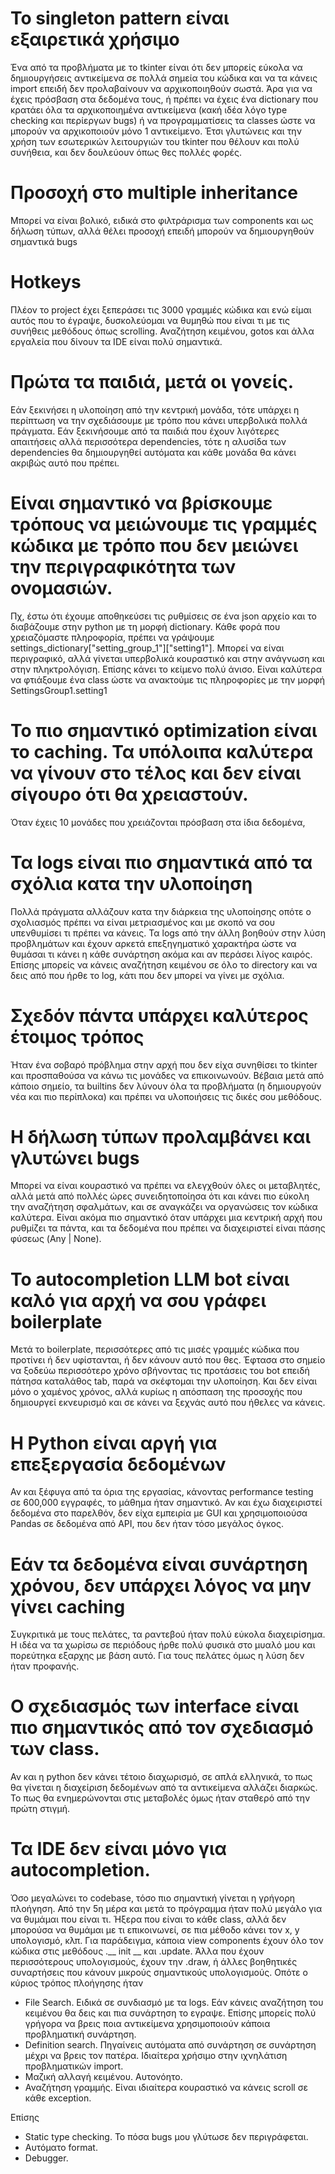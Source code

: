 # Το singleton pattern είναι εξαιρετικά χρήσιμο
Ένα από τα προβλήματα με το tkinter είναι ότι δεν μπορείς εύκολα να δημιουργήσεις αντικείμενα σε πολλά σημεία του κώδικα και να τα κάνεις import επειδή δεν προλαβαίνουν να αρχικοποιηθούν σωστά. Άρα για να έχεις πρόσβαση στα δεδομένα τους, ή πρέπει να έχεις ένα dictionary που κρατάει όλα τα αρχικοποιημένα αντικείμενα (κακή ιδέα λόγο type checking και περίεργων bugs) ή να προγραμματίσεις τα classes ώστε να μπορούν να αρχικοποιούν μόνο 1 αντικείμενο. Έτσι γλυτώνεις και την χρήση των εσωτερικών λειτουργιών του tkinter που θέλουν και πολύ συνήθεια, και δεν δουλεύουν όπως θες πολλές φορές.

# Προσοχή στο multiple inheritance
Μπορεί να είναι βολικό, ειδικά στο φιλτράρισμα των components και ως δήλωση τύπων, αλλά θέλει προσοχή επειδή μπορούν να δημιουργηθούν σημαντικά bugs

# Hotkeys
Πλέον το project έχει ξεπεράσει τις 3000 γραμμές κώδικα και ενώ είμαι αυτός που το έγραψε, δυσκολεύομαι να θυμηθώ που είναι τι με τις συνήθεις μεθόδους όπως scrolling. Αναζήτηση κειμένου, gotos και άλλα εργαλεία που δίνουν τα IDE είναι πολύ σημαντικά. 

# Πρώτα τα παιδιά, μετά οι γονείς.
Εάν ξεκινήσει η υλοποίηση από την κεντρική μονάδα, τότε υπάρχει η περίπτωση να την σχεδιάσουμε με τρόπο που κάνει υπερβολικά πολλά πράγματα. Εάν ξεκινήσουμε από τα παιδιά που έχουν λιγότερες απαιτήσεις αλλά περισσότερα dependencies, τότε η αλυσίδα των dependencies θα δημιουργηθεί αυτόματα και κάθε μονάδα θα κάνει ακριβώς αυτό που πρέπει.

# Είναι σημαντικό να βρίσκουμε τρόπους να μειώνουμε τις γραμμές κώδικα με τρόπο που δεν μειώνει την περιγραφικότητα των ονομασιών.
Πχ, έστω ότι έχουμε αποθηκεύσει τις ρυθμίσεις σε ένα json αρχείο και το διαβάζουμε στην python με τη μορφή dictionary. Κάθε φορά που χρειαζόμαστε πληροφορία, πρέπει να γράψουμε settings_dictionary["setting_group_1"]["setting1"]. Μπορεί να είναι περιγραφικό, αλλά γίνεται υπερβολικά κουραστικό και στην ανάγνωση και στην πληκτρολόγιση. Επίσης κάνει το κείμενο πολύ άνισο. Είναι καλύτερα να φτιάξουμε ένα class ώστε να ανακτούμε τις πληροφορίες με την μορφή SettingsGroup1.setting1

# Το πιο σημαντικό optimization είναι το caching. Τα υπόλοιπα καλύτερα να γίνουν στο τέλος και δεν είναι σίγουρο ότι θα χρειαστούν.
Όταν έχεις 10 μονάδες που χρειάζονται πρόσβαση στα ίδια δεδομένα, 

# Τα logs είναι πιο σημαντικά από τα σχόλια κατα την υλοποίηση
Πολλά πράγματα αλλάζουν κατα την διάρκεια της υλοποίησης οπότε ο σχολιασμός πρέπει να είναι μετριασμένος και με σκοπό να σου υπενθυμίσει τι πρέπει να κάνεις. Τα logs από την άλλη βοηθούν στην λύση προβλημάτων και έχουν αρκετά επεξηγηματικό χαρακτήρα ώστε να θυμάσαι τι κάνει η κάθε συνάρτηση ακόμα και αν περάσει λίγος καιρός. Επίσης μπορείς να κάνεις αναζήτηση κειμένου σε όλο το directory και να δεις από που ήρθε το log, κάτι που δεν μπορεί να γίνει με σχόλια.

# Σχεδόν πάντα υπάρχει καλύτερος έτοιμος τρόπος
Ήταν ένα σοβαρό πρόβλημα στην αρχή που δεν είχα συνηθίσει το tkinter και προσπαθούσα να κάνω τις μονάδες να επικοινωνούν. Βέβαια μετά από κάποιο σημείο, τα builtins δεν λύνουν όλα τα προβλήματα (η δημιουργούν νέα και πιο περίπλοκα) και πρέπει να υλοποιήσεις τις δικές σου μεθόδους.

# Η δήλωση τύπων προλαμβάνει και γλυτώνει bugs
Μπορεί να είναι κουραστικό να πρέπει να ελεγχθούν όλες οι μεταβλητές, αλλά μετά από πολλές ώρες συνειδητοποίησα ότι και κάνει πιο εύκολη την αναζήτηση σφαλμάτων, και σε αναγκάζει να οργανώσεις τον κώδικα καλύτερα. Είναι ακόμα πιο σημαντικό όταν υπάρχει μια κεντρική αρχή που ρυθμίζει τα πάντα, και τα δεδομένα που πρέπει να διαχειριστεί είναι πάσης φύσεως (Any | None).

# Το autocompletion LLM bot είναι καλό για αρχή να σου γράφει boilerplate
Μετά το boilerplate, περισσότερες από τις μισές γραμμές κώδικα που προτίνει ή δεν υφίστανται, ή δεν κάνουν αυτό που θες. Έφτασα στο σημείο να ξοδεύω περισσότερο χρόνο σβήνοντας τις προτάσεις του bot επειδή πάτησα καταλάθος tab, παρά να σκέφτομαι την υλοποίηση. Και δεν είναι μόνο ο χαμένος χρόνος, αλλά κυρίως η απόσπαση της προσοχής που δημιουργεί εκνευρισμό και σε κάνει να ξεχνάς αυτό που ήθελες να κάνεις.

# Η Python είναι αργή για επεξεργασία δεδομένων
Αν και ξέφυγα από τα όρια της εργασίας, κάνοντας performance testing σε 600,000 εγγραφές, το μάθημα ήταν σημαντικό. Αν και έχω διαχειριστεί δεδομένα στο παρελθόν, δεν είχα εμπειρία με GUI και χρησιμοποιούσα Pandas σε δεδομένα από API, που δεν ήταν τόσο μεγάλος όγκος.

# Εάν τα δεδομένα είναι συνάρτηση χρόνου, δεν υπάρχει λόγος να μην γίνει caching
Συγκριτικά με τους πελάτες, τα ραντεβού ήταν πολύ εύκολα διαχειρίσημα. Η ιδέα να τα χωρίσω σε περιόδους ήρθε πολύ φυσικά στο μυαλό μου και πορεύτηκα εξαρχης με βάση αυτό. Για τους πελάτες όμως η λύση δεν ήταν προφανής.

# Ο σχεδιασμός των interface είναι πιο σημαντικός από τον σχεδιασμό των class.
Αν και η python δεν κάνει τέτοιο διαχωρισμό, σε απλά ελληνικά, το πως θα γίνεται η διαχείριση δεδομένων από τα αντικείμενα αλλάζει διαρκώς. Το πως θα ενημερώνονται στις μεταβολές όμως ήταν σταθερό από την πρώτη στιγμή.

# Τα IDE δεν είναι μόνο για autocompletion.
Όσο μεγαλώνει το codebase, τόσο πιο σημαντική γίνεται η γρήγορη πλοήγηση. Από την 5η μέρα και μετά το πρόγραμμα ήταν πολύ μεγάλο για να θυμάμαι που είναι τι. Ήξερα που είναι το κάθε class, αλλά δεν μπορούσα να θυμάμαι με τι επικοινωνεί, σε πια μέθοδο κάνει τον x, y υπολογισμό, κλπ. Για παράδειγμα, κάποια view components έχουν όλο τον κώδικα στις μεθόδους .__ init __ και .update. Άλλα που έχουν περισσότερους υπολογισμούς, έχουν την .draw, ή άλλες βοηθητικές συναρτήσεις που κάνουν μικρούς σημαντικούς υπολογισμούς. Οπότε ο κύριος τρόπος πλοήγησης ήταν

- File Search. Ειδικά σε συνδιασμό με τα logs. Εάν κάνεις αναζήτηση του κειμένου θα δεις και πια συνάρτηση το εγραψε. Επίσης μπορείς πολύ γρήγορα να βρεις ποια αντικείμενα χρησιμοποιούν κάποια προβληματική συνάρτηση. 
- Definition search. Πηγαίνεις αυτόματα από συνάρτηση σε συνάρτηση μέχρι να βρεις τον πατέρα. Ιδιαίτερα χρήσιμο στην ιχνηλάτιση προβληματικών import.
- Μαζική αλλαγή κειμένου. Αυτονόητο.
- Αναζήτηση γραμμής. Είναι ιδιαίτερα κουραστικό να κάνεις scroll σε κάθε exception.

Επίσης
- Static type checking. Το πόσα bugs μου γλύτωσε δεν περιγράφεται.
- Αυτόματο format. 
- Debugger. 
